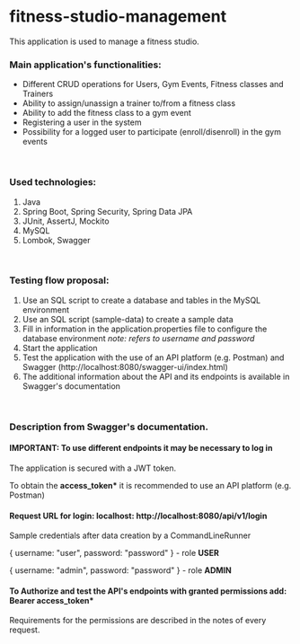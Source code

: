 # fitness-studio-management

This application is used to manage a fitness studio.
<h3>Main application's functionalities:</h3>
<ul> 
    <li>Different CRUD operations for Users, Gym Events, Fitness classes and Trainers</li> 
    <li>Ability to assign/unassign a trainer to/from a fitness class</li> 
    <li>Ability to add the fitness class to a gym event</li> 
    <li>Registering a user in the system</li> 
    <li>Possibility for a logged user to participate (enroll/disenroll) in the gym events</li> 
</ul> 
<br>
<h3>Used technologies:</h3>
<ol>
  <li>Java</li>
  <li>Spring Boot, Spring Security, Spring Data JPA</li>
  <li>JUnit, AssertJ, Mockito</li>
  <li>MySQL</li>
  <li>Lombok, Swagger</li>
</ol>
<br> 
<h3>Testing flow proposal:</h3>
<ol>
  <li>Use an SQL script to create a database and tables in the MySQL environment</li>
  <li>Use an SQL script (sample-data) to create a sample data</li>
  <li>Fill in information in the application.properties file to configure the database environment <i>note: refers to username and password</i></li>
  <li>Start the application</li>
  <li>Test the application with the use of an API platform (e.g. Postman) and Swagger (http://localhost:8080/swagger-ui/index.html)</li>
  <li>The additional information about the API and its endpoints is available in Swagger's documentation</li>
</ol>
<br>
<h3>Description from Swagger's documentation.</h3>
<h4>IMPORTANT: To use different endpoints it may be necessary to log in</h4> 
<p>The application is secured with a JWT token. </p> 
<p>To obtain the <strong>access_token*</strong> it is recommended to use an API platform (e.g. Postman)</p> 
<h4>Request URL for login: localhost: http://localhost:8080/api/v1/login</h4> 
<p>Sample credentials after data creation by a CommandLineRunner </p> 
<p>{ username: "user", password: "password" } - role <strong>USER</strong></p> 
<p>{ username: "admin", password: "password" } - role <strong>ADMIN</strong></p> 
<h4>To Authorize and test the API's endpoints with granted permissions add: Bearer access_token<strong>*</strong></h4> 
<p>Requirements for the permissions are described in the notes of every request.<p>
